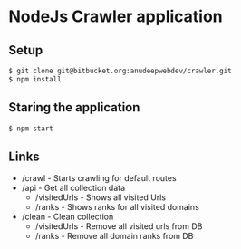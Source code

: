 # NodeJs Crawler application

## Setup
```sh
$ git clone git@bitbucket.org:anudeepwebdev/crawler.git
$ npm install
```
## Staring the application
```sh
$ npm start
```

## Links
  * /crawl              - Starts crawling for default routes
  * /api                - Get all collection data
    - /visitedUrls      - Shows all visited Urls
    - /ranks            - Shows ranks for all visited domains
  * /clean              - Clean collection
    - /visitedUrls      - Remove all visited urls from DB
    - /ranks            - Remove all domain ranks from DB
